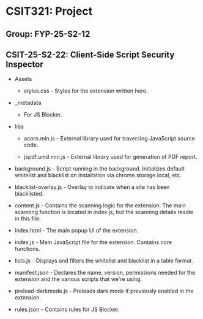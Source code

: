 # CSIT321: Project

## Group: FYP-25-S2-12

## CSIT-25-S2-22: Client-Side Script Security Inspector

- Assets
    - styles.css -
    Styles for the extension written here.

- _metadata
    - For JS Blocker.

- libs
    - acorn.min.js -
    External library used for traversing JavaScript source code.

    - jspdf.umd.min.js -
    External library used for generation of PDF report.

- background.js -
Script running in the background. Initializes default whitelist and blacklist on installation via chrome.storage.local, etc.

- blacklist-overlay.js -
Overlay to indicate when a site has been blacklisted.

- content.js -
Contains the scanning logic for the extension. The main scanning function is located in index.js, but the scanning details reside in this file.

- index.html -
The main popup UI of the extension.

- index.js -
Main JavaScript file for the extension. Contains core functions.

- lists.js - 
Displays and filters the whitelist and blacklist in a table format.

- manifest.json -
Declares the name, version, permissions needed for the extension and the various scripts that we're using.

- preload-darkmode.js -
Preloads dark mode if previously enabled in the extension.

- rules.json -
Contains rules for JS Blocker.